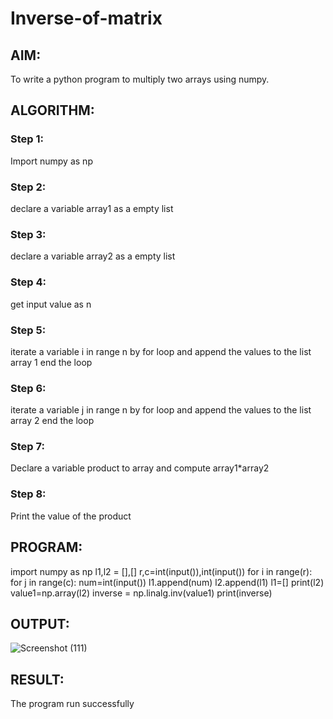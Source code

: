 # Inverse-of-matrix

## AIM:
To write a python program to multiply two arrays using numpy.
## ALGORITHM:
### Step 1:
Import numpy as np
### Step 2:
declare a variable array1 as a empty list
### Step 3:
declare a variable array2 as a empty list
### Step 4:
get input value as n
### Step 5:
iterate a variable i in range n by for loop and append the values to the list array 1 end the loop
### Step 6:
iterate a variable j in range n by for loop and append the values to the list array 2 end the loop
### Step 7:
Declare a variable product to array and compute array1*array2
### Step 8:
Print the value of the product

## PROGRAM:
import numpy as np
l1,l2 = [],[]
r,c=int(input()),int(input())
for i in range(r):
    for j in range(c):
        num=int(input())
        l1.append(num)
    l2.append(l1)
    l1=[]
print(l2)
value1=np.array(l2)
inverse = np.linalg.inv(value1)
print(inverse)
## OUTPUT:
![Screenshot (111)](https://user-images.githubusercontent.com/94677128/153770781-e8396b02-4676-4bc8-a3cf-3ed3fe19d272.png)

## RESULT:
The program run successfully
